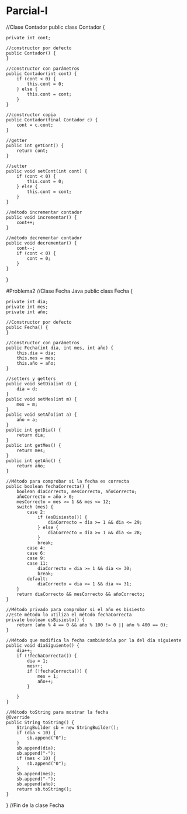 # Parcial-I
//Clase Contador
public class Contador {

    private int cont;

    //constructor por defecto
    public Contador() {
    }

    //constructor con parámetros
    public Contador(int cont) {
        if (cont < 0) {
            this.cont = 0;
        } else {
            this.cont = cont;
        }
    }

    //constructor copia
    public Contador(final Contador c) {
        cont = c.cont;
    }

    //getter
    public int getCont() {
        return cont;
    }

    //setter
    public void setCont(int cont) {
        if (cont < 0) {
            this.cont = 0;
        } else {
            this.cont = cont;
        }
    }

    //método incrementar contador
    public void incrementar() {
        cont++;
    }

    //método decrementar contador
    public void decrementar() {
        cont--;
        if (cont < 0) {
            cont = 0;
        }
    }
}






#Problema2
//Clase Fecha Java
public class Fecha {

    private int dia;
    private int mes;
    private int año;

    //Constructor por defecto
    public Fecha() {
    }

    //Constructor con parámetros
    public Fecha(int dia, int mes, int año) {
        this.dia = dia;
        this.mes = mes;
        this.año = año;
    }

    //setters y getters
    public void setDia(int d) {
        dia = d;
    }
    public void setMes(int m) {
        mes = m;
    }
    public void setAño(int a) {
        año = a;
    }
    public int getDia() {
        return dia;
    }
    public int getMes() {
        return mes;
    }
    public int getAño() {
        return año;
    }

    //Método para comprobar si la fecha es correcta
    public boolean fechaCorrecta() {
        boolean diaCorrecto, mesCorrecto, añoCorrecto;
        añoCorrecto = año > 0;
        mesCorrecto = mes >= 1 && mes <= 12;
        switch (mes) {
            case 2:
                if (esBisiesto()) {
                    diaCorrecto = dia >= 1 && dia <= 29;
                } else {
                    diaCorrecto = dia >= 1 && dia <= 28;
                }
                break;
            case 4:
            case 6:
            case 9:
            case 11:
                diaCorrecto = dia >= 1 && dia <= 30;
                break;
            default:
                diaCorrecto = dia >= 1 && dia <= 31;
        }
        return diaCorrecto && mesCorrecto && añoCorrecto;
    }

    //Método privado para comprobar si el año es bisiesto
    //Este método lo utiliza el método fechaCorrecta
    private boolean esBisiesto() {
        return (año % 4 == 0 && año % 100 != 0 || año % 400 == 0);
    }

    //Método que modifica la fecha cambiándola por la del día siguiente
    public void diaSiguiente() {
        dia++;
        if (!fechaCorrecta()) {
            dia = 1;
            mes++;
            if (!fechaCorrecta()) {
                mes = 1;
                año++;
            }

        }
    }

    //Método toString para mostrar la fecha
    @Override
    public String toString() {
        StringBuilder sb = new StringBuilder();
        if (dia < 10) {
            sb.append("0");
        }
        sb.append(dia);
        sb.append("-");
        if (mes < 10) {
            sb.append("0");
        }
        sb.append(mes);
        sb.append("-");
        sb.append(año);
        return sb.toString();
    }
} //Fin de la clase Fecha


 
